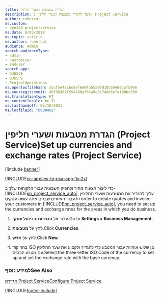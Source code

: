 ```yaml
---
title: הגדרת מטבעות ושערי חליפין
description: כיצד להגדיר מטבעות ושערי חליפין ב- Project Service
author: ruhercul
ms.custom:
- dyn365-projectservice
ms.date: 8/03/2018
ms.topic: article
ms.author: ruhercul
audience: Admin
search.audienceType:
- admin
- customizer
- enduser
search.app:
- D365CE
- D365PS
- ProjectOperations
ms.openlocfilehash: abcf5e42cbe8ef6e84bb5a97d18b584d9cafb9e6
ms.sourcegitcommit: 40f68387f594180af64a5e5c748b6efa188bd300
ms.translationtype: HT
ms.contentlocale: he-IL
ms.lasthandoff: 05/10/2021
ms.locfileid: "6008402"
---
```

# <a name="set-up-currencies-and-exchange-rates-project-service"></a><span data-ttu-id="bf13c-103">הגדרת מטבעות ושערי חליפין (Project Service)</span><span class="sxs-lookup"><span data-stu-id="bf13c-103">Set up currencies and exchange rates (Project Service)</span></span>

[!include [banner](../includes/psa-now-project-operations.md)]

[!INCLUDE[cc-applies-to-psa-app-1x-2x](../includes/cc-applies-to-psa-app-1x-2x.md)]

<span data-ttu-id="bf13c-104">כדי ליצור הצעות מחיר ולהפיק חשבונית עבור הלקוחות שלך ב- [!INCLUDE[pn_project_service_auto](../includes/pn-project-service-auto.md)], עליך להגדיר את המטבעות ושערי החליפין עבור האזורים שבהם אתה עושה עסקים.</span><span class="sxs-lookup"><span data-stu-id="bf13c-104">In order to create quotes and invoice your customers in [!INCLUDE[pn_project_service_auto](../includes/pn-project-service-auto.md)], you need to set up the currencies and exchange rates for the areas in which you do business.</span></span>  
  
1.  <span data-ttu-id="bf13c-105">עבור אל **הגדרות > ניהול עסקי**.</span><span class="sxs-lookup"><span data-stu-id="bf13c-105">Go to **Settings > Business Management**.</span></span>  
  
2.  <span data-ttu-id="bf13c-106">לחץ על **מטבעות**.</span><span class="sxs-lookup"><span data-stu-id="bf13c-106">Click **Currencies**.</span></span>  
  
3.  <span data-ttu-id="bf13c-107">לחץ על **חדש**.</span><span class="sxs-lookup"><span data-stu-id="bf13c-107">Click **New**.</span></span>  
  
4.  <span data-ttu-id="bf13c-108">בחר קוד ISO בן שלוש אותיות עבור המטבע כדי להגדיר ולקבוע את שער החליפין עם מטבע הבסיס.</span><span class="sxs-lookup"><span data-stu-id="bf13c-108">Select the three-letter ISO Code of the currency to set up and set the exchange rate with the base currency.</span></span>  
  
### <a name="see-also"></a><span data-ttu-id="bf13c-109">למידע נוסף</span><span class="sxs-lookup"><span data-stu-id="bf13c-109">See Also</span></span>  
 [<span data-ttu-id="bf13c-110">הגדרת Project Service</span><span class="sxs-lookup"><span data-stu-id="bf13c-110">Configure Project Service</span></span>](../psa/configure.md)


[!INCLUDE[footer-include](../includes/footer-banner.md)]